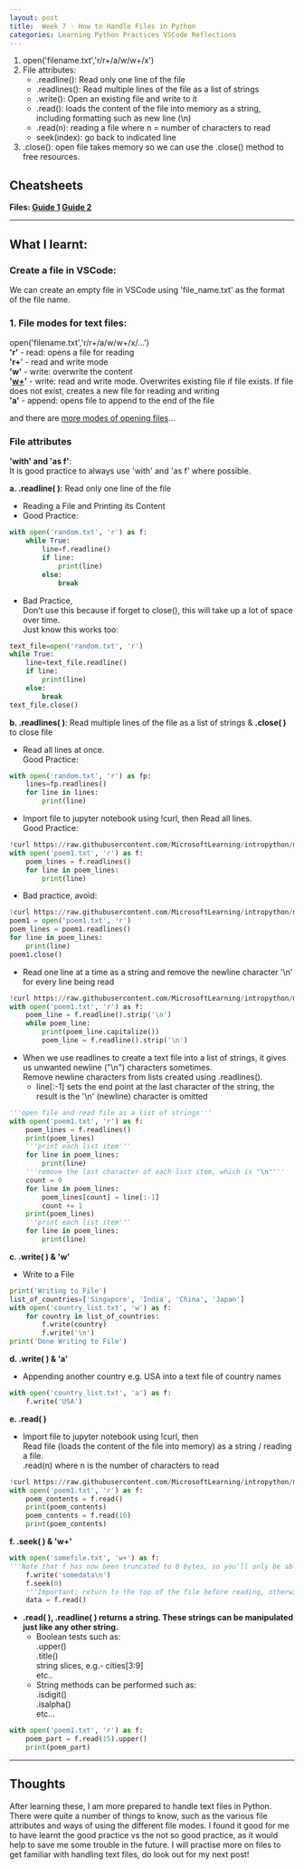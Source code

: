 ```yaml
---
layout: post
title:  Week 7 - How to Handle Files in Python
categories: Learning Python Practices VSCode Reflections 
---
```


1. open('filename.txt','r/r+/a/w/w+/x')  
2. File attributes:
    - .readline(): Read only one line of the file
    - .readlines(): Read multiple lines of the file as a list of strings  
    - .write(): Open an existing file and write to it  
    - .read(): loads the content of the file into memory as a string, including formatting such as new line (\n)  
    - .read(n): reading a file where n = number of characters to read  
    - seek(index): go back to indicated line  
3. .close(): open file takes memory so we can use the .close() method to free resources. 

## Cheatsheets

**Files: [Guide 1](https://python.plainenglish.io/python-file-handling-97e967dce091) [Guide 2](https://docs.python.org/2/tutorial/inputoutput.html#reading-and-writing-files)**

---

## What I learnt:  

### Create a file in VSCode:
We can create an empty file in VSCode using 'file_name.txt' as the format of the file name.  

### 1. File modes for text files:  
open('filename.txt','r/r+/a/w/w+/x/...')  
**'r'** - read: opens a file for reading  
**'r+**' - read and write mode  
**'w'** - write: overwrite the content  
**'[w+](https://stackoverflow.com/questions/16208206/confused-by-python-file-mode-w)'** - write: read and write mode. Overwrites existing file if file exists. If file does not exist, creates a new file for reading and writing  
**'a'** - append: opens file to append to the end of the file  

and there are [more modes of opening files](https://stackoverflow.com/questions/16208206/confused-by-python-file-mode-w)...  

### File attributes  

**'with' and 'as f'**:  
It is good practice to always use 'with' and 'as f' where possible.

**a. .readline( )**: Read only one line of the file  
- Reading a File and Printing its Content   
- Good Practice:  
```python    
with open('random.txt', 'r') as f:
    while True:
        line=f.readline()
        if line:
            print(line)
        else:
            break
```  

- Bad Practice,  
Don't use this because if forget to close(), this will take up a lot of space over time.  
Just know this works too:  
```python
text_file=open('random.txt', 'r')
while True:
    line=text_file.readline()
    if line:
        print(line)
    else:
        break
text_file.close()
```  

**b. .readlines( )**: Read multiple lines of the file as a list of strings & **.close( )** to close file   

- Read all lines at once.  
Good Practice:  
```python  
with open('random.txt', 'r') as fp:
    lines=fp.readlines()
    for line in lines:
        print(line)
```  

- Import file to jupyter notebook using !curl, then Read all lines.  
Good Practice:  
```python
!curl https://raw.githubusercontent.com/MicrosoftLearning/intropython/master/poem1.txt -o poem1.txt
with open('poem1.txt', 'r') as f:
    poem_lines = f.readlines()
    for line in poem_lines:
        print(line)
```  

- Bad practice, avoid:  
```python
!curl https://raw.githubusercontent.com/MicrosoftLearning/intropython/master/poem1.txt -o poem1.txt
poem1 = open('poem1.txt', 'r')
poem_lines = poem1.readlines()
for line in poem_lines:
    print(line)
poem1.close()
```  

- Read one line at a time as a string and remove the newline character '\n' for every line being read
```python
!curl https://raw.githubusercontent.com/MicrosoftLearning/intropython/master/poem1.txt -o poem1.txt
with open('poem1.txt', 'r') as f:
    poem_line = f.readline().strip('\n')
    while poem_line:
        print(poem_line.capitalize())
        poem_line = f.readline().strip('\n')  
```  

- When we use readlines to create a text file into a list of strings, it gives us unwanted newline ("\n") characters sometimes.  
Remove newline characters from lists created using .readlines().  
    - line[:-1] sets the end point at the last character of the string, the result is the '\n' (newline) character is omitted  

```python
'''open file and read file as a list of strings'''
with open('poem1.txt', 'r') as f:
    poem_lines = f.readlines()
    print(poem_lines)
    '''print each list item''' 
    for line in poem_lines:
        print(line)
    '''remove the last character of each list item, which is "\n"'''
    count = 0
    for line in poem_lines:
        poem_lines[count] = line[:-1]
        count += 1
    print(poem_lines)
    '''print each list item''' 
    for line in poem_lines:
        print(line)
```  

**c. .write( ) & 'w'**  
- Write to a File  
```python  
print('Writing to File')
list_of_countries=['Singapore', 'India', 'China', 'Japan']
with open('country_list.txt', 'w') as f:
    for country in list_of_countries:
        f.write(country)
        f.write('\n')
print('Done Writing to File')
```  

**d. .write( ) & 'a'**  
- Appending another country e.g. USA into a text file of country names
```python  
with open('country_list.txt', 'a') as f:
    f.write('USA')
```

**e. .read( )**  
- Import file to jupyter notebook using !curl, then  
Read file (loads the content of the file into memory) as a string / reading a file.  
.read(n) where n is the number of characters to read  
```python  
!curl https://raw.githubusercontent.com/MicrosoftLearning/intropython/master/poem1.txt -o poem1.txt
with open('poem1.txt', 'r') as f:
    poem_contents = f.read()
    print(poem_contents)
    poem_contents = f.read(10)
    print(poem_contents)
```  

**f. .seek( ) & 'w+'**  
```python
with open('somefile.txt', 'w+') as f:
'''Note that f has now been truncated to 0 bytes, so you'll only be able to read data that you write after this point''' 
    f.write('somedata\n')
    f.seek(0)  
    '''Important: return to the top of the file before reading, otherwise you'll just read an empty string'''
    data = f.read()
```  

- **.read( ), .readline( ) returns a string. These strings can be manipulated just like any other string.**  
    - Boolean tests such as:  
.upper()  
.title()  
string slices, e.g.- cities[3:9]  
etc..  
    - String methods can be performed such as:  
.isdigit()  
.isalpha()  
etc...  

```python
with open('poem1.txt', 'r') as f:
    poem_part = f.read(15).upper()
    print(poem_part)
```  

---

## Thoughts

After learning these, I am more prepared to handle text files in Python. There were quite a number of things to know, such as the various file attributes and ways of using the different file modes. I found it good for me to have learnt the good practice vs the not so good practice, as it would help to save me some trouble in the future. I will practise more on files to get familiar with handling text files, do look out for my next post!  